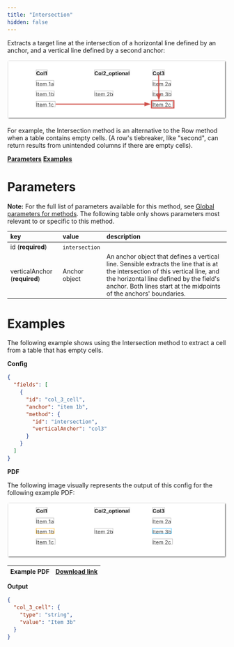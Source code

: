 ```yaml
---
title: "Intersection"
hidden: false
---
```

Extracts a target line at the intersection of a horizontal line defined by an anchor, and a vertical line defined by a second anchor:

![](https://raw.githubusercontent.com/sensible-hq/sensible-docs/main/readme-sync/assets/v0/images/final/intersection_example_1.png)

For example, the Intersection method is an alternative to the Row method when a table contains empty cells. (A row's tiebreaker, like "second", can return results from unintended columns if there are empty cells).

[**Parameters**](doc:intersection#section-parameters)
[**Examples**](doc:intersection#section-examples)

Parameters
=====

**Note:** For the full list of parameters available for this method, see [Global parameters for methods](doc:method#section-global-parameters-for-methods). The following table only shows parameters most relevant to or specific to this method.


| key                           | value          | description                                                  |
| :---------------------------- | :------------- | :----------------------------------------------------------- |
| id (**required**)             | `intersection` |                                                              |
| verticalAnchor (**required**) | Anchor object  | An anchor object that defines a vertical line. Sensible extracts the line that is at the intersection of this vertical line, and the horizontal line defined by the field's anchor. Both lines start at the midpoints of the anchors' boundaries. |

Examples
=====

The following example shows using the Intersection method to extract a cell from a table that has empty cells.

**Config**

```json
{
  "fields": [
    {
      "id": "col_3_cell",
      "anchor": "item 1b",
      "method": {
        "id": "intersection",
        "verticalAnchor": "col3"
      }
    }
  ]
}
```

**PDF**

The following image visually represents the output of this config for the following example PDF:

![](https://raw.githubusercontent.com/sensible-hq/sensible-docs/main/readme-sync/assets/v0/images/final/intersection_example_2.png)

| Example PDF | [Download link](https://raw.githubusercontent.com/sensible-hq/sensible-docs/main/readme-sync/assets/v0/pdfs/intersection_example.pdf) |
| ----------- | ------------------------------------------------------------ |

**Output**

```json
{
  "col_3_cell": {
    "type": "string",
    "value": "Item 3b"
  }
}
```



